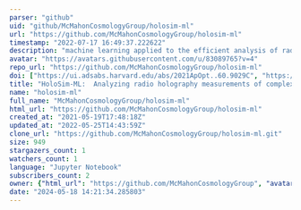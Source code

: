 ```yaml
---
parser: "github"
uid: "github/McMahonCosmologyGroup/holosim-ml"
url: "https://github.com/McMahonCosmologyGroup/holosim-ml"
timestamp: "2022-07-17 16:49:37.222622"
description: "machine learning applied to the efficient analysis of radio holography measurements of complex optical systems"
avatar: "https://avatars.githubusercontent.com/u/83089765?v=4"
repo_url: "https://github.com/McMahonCosmologyGroup/holosim-ml"
doi: ["https://ui.adsabs.harvard.edu/abs/2021ApOpt..60.9029C", "https://ui.adsabs.harvard.edu/abs/2021ascl.soft12026C/abstract"]
title: "HoloSim-ML:  Analyzing radio holography measurements of complex optical systems"
name: "holosim-ml"
full_name: "McMahonCosmologyGroup/holosim-ml"
html_url: "https://github.com/McMahonCosmologyGroup/holosim-ml"
created_at: "2021-05-19T17:48:18Z"
updated_at: "2022-05-25T14:43:59Z"
clone_url: "https://github.com/McMahonCosmologyGroup/holosim-ml.git"
size: 949
stargazers_count: 1
watchers_count: 1
language: "Jupyter Notebook"
subscribers_count: 2
owner: {"html_url": "https://github.com/McMahonCosmologyGroup", "avatar_url": "https://avatars.githubusercontent.com/u/83089765?v=4", "login": "McMahonCosmologyGroup", "type": "Organization"}
date: "2024-05-18 14:21:34.285803"
---
```


